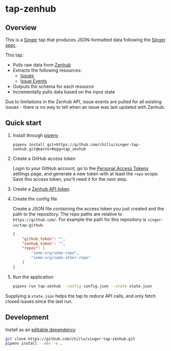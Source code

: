 # tap-zenhub

## Overview

This is a [Singer](https://singer.io) tap that produces JSON-formatted data
following the [Singer
spec](https://github.com/singer-io/getting-started/blob/master/SPEC.md).

This tap:

- Pulls raw data from [Zenhub](http://zenhub.com)
- Extracts the following resources:
  - [Issues](https://github.com/ZenHubIO/API#get-issue-data)
  - [Issue Events](https://github.com/ZenHubIO/API#get-issue-events)
- Outputs the schema for each resource
- Incrementally pulls data based on the input state

Due to limitations in the Zenhub API, issue events are pulled for all
existing issues - there is no way to tell when an issue was last updated with Zenhub.


## Quick start

1. Install through [pipenv](https://pipenv.org/)

    ```
    pipenv install git+https://github.com/chillu/singer-tap-zenhub.git@master#egg=tap_zenhub
    ```

2. Create a GitHub access token

    Login to your GitHub account, go to the
    [Personal Access Tokens](https://github.com/settings/tokens) settings
    page, and generate a new token with at least the `repo` scope. Save this
    access token, you'll need it for the next step.

3. Create a [Zenhub API token](https://github.com/ZenHubIO/API).

4. Create the config file

    Create a JSON file containing the access token you just created
    and the path to the repository. The repo paths are relative to
    `https://github.com/`. For example the path for this repository is
    `singer-io/tap-github`.

    ```json
    {
        "github_token": "",
        "zenhub_token": "",
        "repos": [
            "some-org/some-repo",
            "some-org/some-other-repo"
        ]
    }
    ```


4. Run the application

    ```bash
    pipenv run tap-zenhub --config config.json --state state.json
    ```

Supplying a `state.json` helps the tap to reduce API calls,
and only fetch closed issues since the last run.

## Development

Install as an [editable dependency](https://docs.pipenv.org/basics/#editable-dependencies-e-g-e)

```bash
git clone https://github.com/chillu/singer-tap-zenhub.git
pipenv install --dev -e .
```